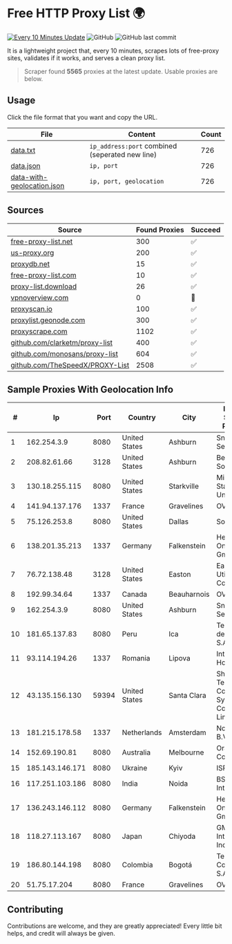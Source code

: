 
# Free HTTP Proxy List 🌍

[![Every 10 Minutes Update](https://github.com/mertguvencli/http-proxy-list/actions/workflows/main.yml/badge.svg?branch=main)](https://github.com/mertguvencli/http-proxy-list/actions/workflows/main.yml)
![GitHub](https://img.shields.io/github/license/mertguvencli/http-proxy-list)
![GitHub last commit](https://img.shields.io/github/last-commit/mertguvencli/http-proxy-list)

It is a lightweight project that, every 10 minutes, scrapes lots of free-proxy sites, validates if it works, and serves a clean proxy list.


> Scraper found **5565** proxies at the latest update. Usable proxies are below.

## Usage

Click the file format that you want and copy the URL.


|File|Content|Count|
|----|-------|-----|
|[data.txt](https://raw.githubusercontent.com/mertguvencli/http-proxy-list/main/proxy-list/data.txt)|`ip_address:port` combined (seperated new line)|726|
|[data.json](https://raw.githubusercontent.com/mertguvencli/http-proxy-list/main/proxy-list/data.json)|`ip, port`|726|
|[data-with-geolocation.json](https://raw.githubusercontent.com/mertguvencli/http-proxy-list/main/proxy-list/data-with-geolocation.json)|`ip, port, geolocation`|726|

## Sources

|Source|Found Proxies|Succeed|
|------|-------------|-------|
|[free-proxy-list.net](https://free-proxy-list.net)|300|✅|
|[us-proxy.org](https://www.us-proxy.org)|200|✅|
|[proxydb.net](http://proxydb.net)|15|✅|
|[free-proxy-list.com](https://free-proxy-list.com/?page=&port=&type%5B%5D=http&type%5B%5D=https&up_time=0&search=Search)|10|✅|
|[proxy-list.download](https://www.proxy-list.download/HTTP)|26|✅|
|[vpnoverview.com](https://vpnoverview.com/privacy/anonymous-browsing/free-proxy-servers)|0|🚫|
|[proxyscan.io](https://www.proxyscan.io)|100|✅|
|[proxylist.geonode.com](https://proxylist.geonode.com/api/proxy-list?limit=300&page=1&sort_by=lastChecked&sort_type=desc&protocols=http,https)|300|✅|
|[proxyscrape.com](https://api.proxyscrape.com/v2/?request=displayproxies&protocol=http&timeout=10000&country=all&ssl=all&anonymity=all)|1102|✅|
|[github.com/clarketm/proxy-list](https://raw.githubusercontent.com/clarketm/proxy-list/master/proxy-list-raw.txt)|400|✅|
|[github.com/monosans/proxy-list](https://raw.githubusercontent.com/monosans/proxy-list/main/proxies/http.txt)|604|✅|
|[github.com/TheSpeedX/PROXY-List](https://raw.githubusercontent.com/TheSpeedX/PROXY-List/master/http.txt)|2508|✅|


## Sample Proxies With Geolocation Info

|#|Ip|Port|Country|City|Internet Service Provider|
|-|--|----|-------|----|-------------------------|
|1|162.254.3.9|8080|United States|Ashburn|Sneaker Server|
|2|208.82.61.66|3128|United States|Ashburn|Bernardi Sounds|
|3|130.18.255.115|8080|United States|Starkville|Mississippi State University|
|4|141.94.137.176|1337|France|Gravelines|OVH SAS|
|5|75.126.253.8|8080|United States|Dallas|SoftLayer|
|6|138.201.35.213|1337|Germany|Falkenstein|Hetzner Online GmbH|
|7|76.72.138.48|3128|United States|Easton|Easton Utilities Commission|
|8|192.99.34.64|1337|Canada|Beauharnois|OVH SAS|
|9|162.254.3.9|8080|United States|Ashburn|Sneaker Server|
|10|181.65.137.83|8080|Peru|Ica|Telefonica del Peru S.A.A.|
|11|93.114.194.26|1337|Romania|Lipova|Interkvm Host SRL|
|12|43.135.156.130|59394|United States|Santa Clara|Shenzhen Tencent Computer Systems Company Limited|
|13|181.215.178.58|1337|Netherlands|Amsterdam|NovoServe B.V.|
|14|152.69.190.81|8080|Australia|Melbourne|Oracle Corporation|
|15|185.143.146.171|8080|Ukraine|Kyiv|ISP UTELS|
|16|117.251.103.186|8080|India|Noida|BSNL Internet|
|17|136.243.146.112|8080|Germany|Falkenstein|Hetzner Online GmbH|
|18|118.27.113.167|8080|Japan|Chiyoda|GMO Internet, Inc.|
|19|186.80.144.198|8080|Colombia|Bogotá|Telmex Colombia S.A.|
|20|51.75.17.204|8080|France|Gravelines|OVH SAS|



## Contributing

Contributions are welcome, and they are greatly appreciated! Every
little bit helps, and credit will always be given.

